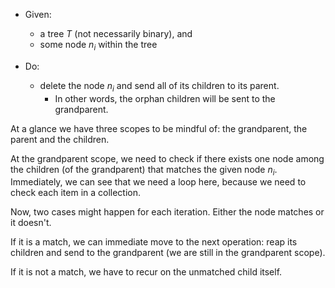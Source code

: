 - Given:
  - a tree $T$ (not necessarily binary), and
  - some node $n_i$ within the tree

- Do:
  - delete the node $n_i$ and send all of its children to its parent.
    -  In other words, the orphan children will be sent to the grandparent.

At a glance we have three scopes to be mindful of: the grandparent, the parent and the children.

At the grandparent scope, we need to check if there exists one node among the children (of the grandparent) that matches the given node $n_i$. Immediately, we can see that we need a loop here, because we need to check each item in a collection.

Now, two cases might happen for each iteration. Either the node matches or it doesn't.

If it is a match, we can immediate move to the next operation: reap its children and send to the grandparent (we are still in the grandparent scope).

If it is not a match, we have to recur on the unmatched child itself.